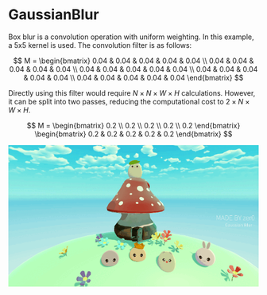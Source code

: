 # GaussianBlur

Box blur is a convolution operation with uniform weighting. In this example, a 5x5 kernel is used. The convolution filter is as follows:

$$
M = 
\begin{bmatrix} 
  0.04 & 0.04 & 0.04 & 0.04 & 0.04 \\ 
  0.04 & 0.04 & 0.04 & 0.04 & 0.04 \\ 
  0.04 & 0.04 & 0.04 & 0.04 & 0.04 \\ 
  0.04 & 0.04 & 0.04 & 0.04 & 0.04 \\ 
  0.04 & 0.04 & 0.04 & 0.04 & 0.04 
\end{bmatrix}
$$

Directly using this filter would require $N \times N \times W \times H$ calculations. However, it can be split into two passes, reducing the computational cost to $2 \times N \times W \times H$.

$$
M = 
\begin{bmatrix} 
  0.2 \\ 
  0.2 \\ 
  0.2 \\ 
  0.2 \\ 
  0.2 
\end{bmatrix} 
\begin{bmatrix} 
  0.2 & 0.2 & 0.2 & 0.2 & 0.2 
\end{bmatrix}
$$

<p align="center">
  <img src="/Imgs/Post-Processing/BoxBlur/01.gif" alt="Box Blur" title="Box Blur">
</p>
